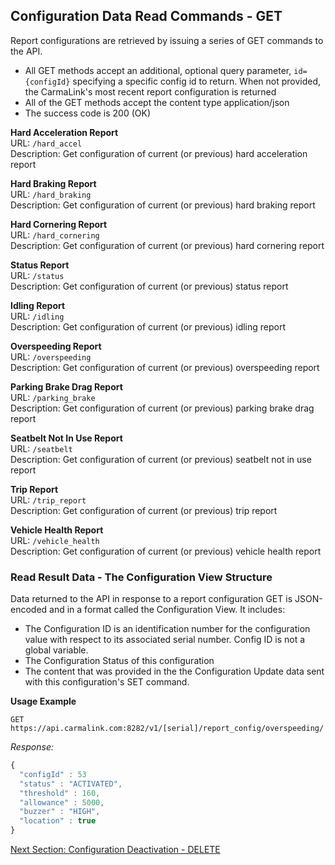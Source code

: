 <h2>Configuration Data Read Commands - GET</h2>  
Report configurations are retrieved by issuing a series of GET commands to the API.  
  
* All GET methods accept an additional, optional query parameter, `id={configId}` specifying a specific config id to return. When not provided, the CarmaLink's most recent report configuration is returned  
* All of the GET methods accept the content type application/json  
* The success code is 200 (OK)  
  
**Hard Acceleration Report**  
URL: `/hard_accel`  
Description: Get configuration of current (or previous) hard acceleration report  
  
**Hard Braking Report**  
URL: `/hard_braking`  
Description: Get configuration of current (or previous) hard braking report  
  
**Hard Cornering Report**  
URL: `/hard_cornering`  
Description: Get configuration of current (or previous) hard cornering report  
  
**Status Report**  
URL: `/status`  
Description: Get configuration of current (or previous) status report  
  
**Idling Report**  
URL: `/idling`  
Description: Get configuration of current (or previous) idling report  
  
**Overspeeding Report**  
URL: `/overspeeding`  
Description: Get configuration of current (or previous) overspeeding report  
  
**Parking Brake Drag Report**  
URL: `/parking_brake`  
Description: Get configuration of current (or previous) parking brake drag report  
  
**Seatbelt Not In Use Report**  
URL: `/seatbelt`  
Description: Get configuration of current (or previous) seatbelt not in use report  
  
**Trip Report**  
URL: `/trip_report`  
Description: Get configuration of current (or previous) trip report  
  
**Vehicle Health Report**  
URL: `/vehicle_health`  
Description: Get configuration of current (or previous) vehicle health report  
  
  
### Read Result Data - The Configuration View Structure  
Data returned to the API in response to a report configuration GET is JSON-encoded and in a format called the Configuration View. It includes:  
* The Configuration ID is an identification number for the configuration value with respect to its associated serial number.  Config ID is not a global variable.  
* The Configuration Status of this configuration  
* The content that was provided in the the Configuration Update data sent with this configuration's SET command.  
  
**Usage Example**  
```text
GET https://api.carmalink.com:8282/v1/[serial]/report_config/overspeeding/
```
   
_Response:_  
```javascript
{  
  "configId" : 53  
  "status" : "ACTIVATED",  
  "threshold" : 160,  
  "allowance" : 5000,  
  "buzzer" : "HIGH",  
  "location" : true  
}
```
  
[Next Section: Configuration Deactivation - DELETE](https://github.com/CarmaSys/CarmaLinkAPI/blob/1.5/configurationDeactivationDELETE.md)  
